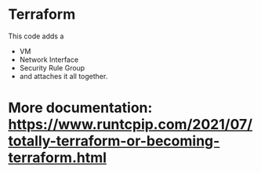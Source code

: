# Terraform
 This code adds a
* VM
* Network Interface
* Security Rule Group
* and attaches it all together.
# More documentation: https://www.runtcpip.com/2021/07/totally-terraform-or-becoming-terraform.html
